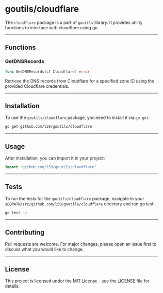 # goutils/cloudflare

The `cloudflare` package is a part of `goutils` library. It provides
utility functions to interface with cloudflore using go.

---

## Functions

### GetDNSRecords

```go
func GetDNSRecords(cf Cloudflare) error
```

Retrieve the DNS records from Cloudflare for a specified
zone ID using the provided Cloudflare credentials.

---

## Installation

To use the `goutils/cloudflare` package, you need to install it via `go get`:

```bash
go get github.com/l50/goutils/cloudflare
```

---

## Usage

After installation, you can import it in your project:

```go
import "github.com/l50/goutils/cloudflare"
```

---

## Tests

To run the tests for the `goutils/cloudflare` package, navigate to
your `$GOPATH/src/github.com/l50/goutils/cloudflare` directory
and run go test:

```bash
go test -v
```

---

## Contributing

Pull requests are welcome. For major changes, please
open an issue first to discuss what you would like to change.

---

## License

This project is licensed under the MIT License - see
the [LICENSE](../../LICENSE) file for details.
